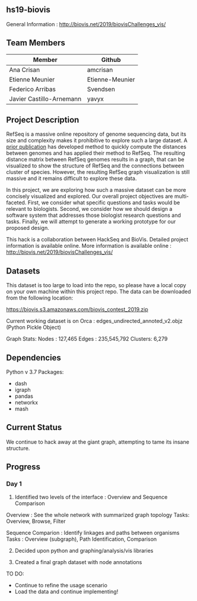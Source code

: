 ## hs19-biovis

General Information : http://biovis.net/2019/biovisChallenges_vis/

## Team Members
|Member|Github|
|------|-------|
|Ana Crisan | amcrisan|
| Etienne Meunier | Etienne-Meunier |
| Federico Arribas | Svendsen |
| Javier Castillo-Arnemann | yavyx|


## Project Description

RefSeq is a massive online repository of genome sequencing data, but its size and complexity makes it prohibitive to explore such a large dataset.  A [prior publication](https://doi.org/10.1186/s13059-016-0997-x) has developed method to quickly compute the distances between genomes and has applied their method to RefSeq. The resulting distance matrix between RefSeq genomes results in a graph, that can be visualized to show the structure of RefSeq and the connections between cluster of species. However, the resulting RefSeq graph visualization is still massive and it remains difficult to explore these data.

In this project, we are exploring how such a massive dataset can be more concisely visualized and explored. Our overall project objectives are multi-faceted. First, we consider what specific questions and tasks would be relevant to biologists. Second, we consider how we should design a software system that addresses those biologist research questions and tasks. Finally, we will attempt to generate a working prototype for our proposed design.

This hack is a collaboration between HackSeq and BioVis.  Detailed project information is available online. More information is available online : http://biovis.net/2019/biovisChallenges_vis/

## Datasets

This dataset is too large to load into the repo, so please have a local copy on your own machine within this project repo. The data can be downloaded from the following location:

https://biovis.s3.amazonaws.com/biovis_contest_2019.zip


Current working dataset is on Orca : edges_undirected_annoted_v2.objz (Python Pickle Object)

Graph Stats:
Nodes : 127,465
Edges : 235,545,792
Clusters: 6,279 

## Dependencies
Python v 3.7
Packages:
- dash
- igraph
- pandas
- networkx
- mash

## Current Status
We continue to hack away at the giant graph, attempting to tame its insane structure.

## Progress

### Day 1

1) Identified two levels of the interface : Overview and Sequence Comparison

Overview : See the whole network with summarized graph topology
Tasks: Overview, Browse, Filter

Sequence Comparion : Identify linkages and paths between organisms
Tasks : Overview (subgraph), Path Identification, Comparison

2) Decided upon python and graphing/analysis/vis libraries

3) Created a final graph dataset with node annotations

TO DO:
- Continue to refine the usage scenario
- Load the data and continue implementing!






